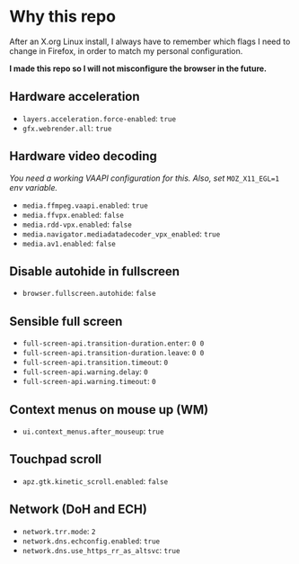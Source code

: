 # Why this repo

After an X.org Linux install, I always have to remember which flags I need to change in Firefox, in order to match my personal configuration.

**I made this repo so I will not misconfigure the browser in the future.**

## Hardware acceleration
- `layers.acceleration.force-enabled`: `true`
- `gfx.webrender.all`: `true`

## Hardware video decoding
_You need a working VAAPI configuration for this. Also, set_ `MOZ_X11_EGL=1` _env variable._

- `media.ffmpeg.vaapi.enabled`: `true`
- `media.ffvpx.enabled`: `false`
- `media.rdd-vpx.enabled`: `false`
- `media.navigator.mediadatadecoder_vpx_enabled`: `true`
- `media.av1.enabled`: `false`

## Disable autohide in fullscreen
- `browser.fullscreen.autohide`: `false`

## Sensible full screen
- `full-screen-api.transition-duration.enter`: `0 0`
- `full-screen-api.transition-duration.leave`: `0 0`
- `full-screen-api.transition.timeout`: `0`
- `full-screen-api.warning.delay`: `0`
- `full-screen-api.warning.timeout`: `0`

## Context menus on mouse up (WM)
- `ui.context_menus.after_mouseup`: `true`

## Touchpad scroll
- `apz.gtk.kinetic_scroll.enabled`: `false`

## Network (DoH and ECH)
- `network.trr.mode`: `2`
- `network.dns.echconfig.enabled`: `true`
- `network.dns.use_https_rr_as_altsvc`: `true`

